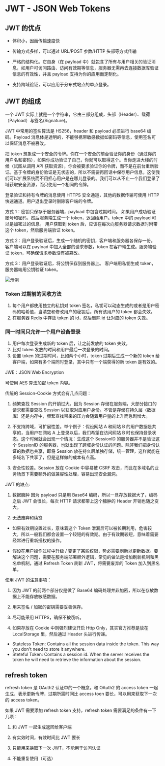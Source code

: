 # JWT - JSON Web Tokens

## JWT 的优点

- 体积小，因而传输速度快

- 传输方式多样，可以通过 URL/POST 参数/HTTP 头部等方式传输

- 严格的结构化。它自身（在 payload 中）就包含了所有与用户相关的验证消息，如用户可访问路由、访问有效期等信息，服务器无需再去连接数据库验证信息的有效性，并且 payload 支持为你的应用而定制化。

- 支持跨域验证，可以应用于分布式站点的单点登录。

## JWT 的组成

一个 JWT 实际上就是一个字符串，它由三部分组成，头部（Header）、载荷（Payload）与签名(Signature)。

JWT 中常用的签名算法是 HS256，header 和 payload 必须进行 base64 编码。Payload 消息体是透明的，不能够携带敏感数据如密码等信息，使用签名可以保证消息不被篡改。

把 token 想象成一个安全的令牌。你在一个安全的前台验证你的身份（通过你的用户名和密码），如果你成功验证了自己，你就可以取得这个。当你走进大楼的时候（试图从调用 API 获取资源），你会被要求验证你的令牌，而不是在前台重新验证。基于令牌的身份验证是无状态的，所以不需要再回话中保存用户信息。这使我们可以扩展系统而不用担心用户是在哪儿登录的。我们可以从不止一个我们登录了域获取安全资源，而只使用一个相同的令牌。

登录验证和持有令牌的消息使用 HTTPS 安全通道，其他的数据传输可使用 HTTP 快速通道。用户退出登录时删除客户端的令牌。

方式 1：密钥只保存于服务器端，payload 中包含过期时间。
如果用户成功验证账号和密码，然后服务端生成一个 token，返回给用户。token 中的 payload 可以是加密过的信息。
用户获取到 token 后，应该在每次向服务器请求数据时附带这个 token，然后服务端验证 token。

方式 2：用户登录验证后，生成一个随机的密钥，客户端和服务器各保存一份。
客户端可以在 payload 中加入全部的请求参数，token 在客户端生成。服务端验证 token，可确保请求参数没有被篡改。

方式 3：用户登录验证后，将公钥保存到服务器上。
客户端用私钥生成 token，服务器端用公钥验证 token。

![示例](https://i.imgur.com/rYWf4tn.png)

### Token 过期前的回收方法

1. 每个用户都使用独立的私钥对 token 签名，私钥可以动态生成的或者是用户密码的哈希值，当清空和修改用户的秘钥后，所有该用户的 token 都会失效。
2. 在服务器 Redis 中存放 token 的 id，然后删除 id 让对应的 token 失效。

### 同一时间只允许一个用户设备登录

1. 用户每次登录生成新的 token 后，让之前发放的 token 失效。
2. 比对 token 发放的时间和用户最后一次登录的时间。
3. 设置 token 的过期时间，比如两个小时，token 过期后生成一个新的 token 给客户端，如果有多个端同时登录，其中只有一个端获得的新 token 是有效的。

JWE：JSON Web Encryption

可使用 AES 算法加密 token 内容。

传统的 Session-Cookie 方式会有几点问题：

1. 频繁查找 Session 的开销过大。因为 Session 存储在服务端，大部分接口的请求都需要查找 Session 以获取对应用户身份。不管是存储在持久层（数据库）还是内存中，频繁查找带来的压力会随着用户量的上升而急剧增大。

2. 不支持跨域，可扩展性差。举个例子：假设网站 A 和网站 B 的用户数据是共享的，当用户在网站 A 上登录以后，我们希望在访问网站 B 时也保持登录状态。这个时候就会出现一个情况：生成这个 SessionID 的服务器并不是验证这个 SessionID 的服务器，也就出现了跨域身份认证的问题。除非我们把身份认证的数据也共享，即将 Session 放在持久层单独存储，统一管理，这样就能在多域名下共享了，但是这样做的成本有点高。

3. 安全性较差。Session 放在 Cookie 中容易被 CSRF 攻击，而且在多域名的业务场景下需要额外的做兼容性处理，容易出现安全漏洞。

JWT 的缺点:

1. 数据臃肿
   因为 payload 只是用 Base64 编码，所以一旦存放数据大了，编码之后 JWT 会很长，每次 HTTP 请求都带上这个臃肿的 Header 开销也随之变大。

2. 无法废弃和续签

- 如果有效期设置过长，意味着这个 Token 泄漏后可以被长期利用，危害较大，所以一般我们都会设置一个较短的有效期。由于有效期较短，意味着需要经常进行重新授权的操作。

- 假设在用户操作过程中升级 / 变更了某些权限，势必需要刷新以更新数据。要解决这个问题，需要在服务端部署额外逻辑，常见的做法是增加刷新机制和黑名单机制，通过 Refresh Token 刷新 JWT，将需要废弃的 Token 加入到黑名单。

使用 JWT 的注意事项：

1. 因为 JWT 的前两个部分仅是做了 Base64 编码处理并非加密，所以在存放数据上不能存放敏感数据。

2. 用来签名 / 加密的密钥需要妥善保存。

3. 尽可能采用 HTTPS，确保不被窃听。

4. 如果存放在 Cookie 中则强烈建议开启 Http Only，其实官方推荐是放在 LocalStorage 里，然后通过 Header 头进行传递。

- Stateless Token: Contains all the session data inside the token. This way you don't need to store it anywhere.
- Steteful Token: Contains a session id. When the server receives the token he will need to retrieve the information about the session.

## refresh token

refresh token 是 OAuth2 认证中的一个概念，和 OAuth2 的 access token 一起生成，表示更新令牌，过期所需时间比 access toen 要长，可以用来获取下一次的 access token。

如果 JWT 需要添加 refresh token 支持，refresh token 需要满足的条件有一下几项：

1. 和 JWT 一起生成返回给客户端

2. 有实效时间，有效时间比 JWT 要长

3. 只能用来换取下一次 JWT，不能用于访问认证

4. 不能重复使用（可选）
